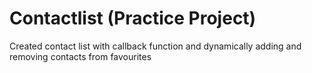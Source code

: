 # Contactlist (Practice Project)
Created contact list with callback function and dynamically adding and removing contacts from favourites
